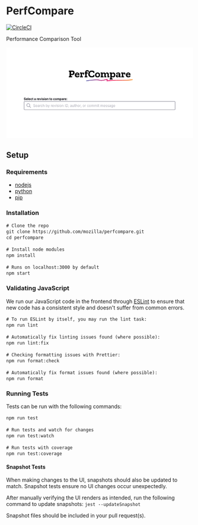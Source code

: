 # PerfCompare
[![CircleCI](https://circleci.com/gh/mozilla/perfcompare/tree/master.svg?style=svg&circle-token=0e469081c107bb9544086a649c703dfc02ab178b)](https://circleci.com/gh/mozilla/perfcompare/tree/master)

Performance Comparison Tool

![screenshot](screenshot.png)

## Setup

### Requirements

- [nodejs](https://nodejs.org/en/download/)
- [python](https://www.python.org/downloads/release/python-369/)
- [pip](https://pip.pypa.io/en/stable/installation/)

### Installation

```
# Clone the repo
git clone https://github.com/mozilla/perfcompare.git
cd perfcompare

# Install node modules
npm install

# Runs on localhost:3000 by default
npm start
```

### Validating JavaScript

We run our JavaScript code in the frontend through [ESLint](https://eslint.org/) to ensure that new code has a consistent style and doesn't suffer from common errors.

```
# To run ESLint by itself, you may run the lint task:
npm run lint

# Automatically fix linting issues found (where possible):
npm run lint:fix

# Checking formatting issues with Prettier:
npm run format:check

# Automatically fix format issues found (where possible):
npm run format
```

### Running Tests

Tests can be run with the following commands:

```
npm run test

# Run tests and watch for changes
npm run test:watch

# Run tests with coverage
npm run test:coverage
```

#### Snapshot Tests

When making changes to the UI, snapshots should also be updated to match. Snapshot tests
ensure no UI changes occur unexpectedly.

After manually verifying the UI renders as intended, run the following command to update
snapshots:
`jest --updateSnapshot`

Snapshot files should be included in your pull request(s).
